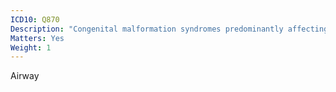 ```yaml
---
ICD10: Q870
Description: "Congenital malformation syndromes predominantly affecting facial appearance"
Matters: Yes
Weight: 1
---
```

Airway
